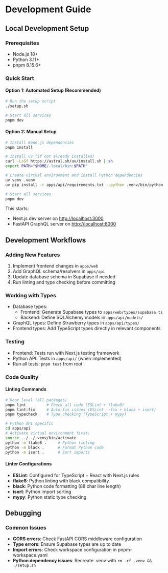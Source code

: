 # Development Guide

## Local Development Setup

### Prerequisites

- Node.js 18+
- Python 3.11+
- pnpm 8.15.6+

### Quick Start

#### Option 1: Automated Setup (Recommended)
```bash
# Run the setup script
./setup.sh

# Start all services
pnpm dev
```

#### Option 2: Manual Setup
```bash
# Install Node.js dependencies
pnpm install

# Install uv (if not already installed)
curl -LsSf https://astral.sh/uv/install.sh | sh
export PATH="$HOME/.local/bin:$PATH"

# Create virtual environment and install Python dependencies
uv venv .venv
uv pip install -r apps/api/requirements.txt --python .venv/bin/python

# Start all services
pnpm dev
```

This starts:

- Next.js dev server on <http://localhost:3000>
- FastAPI GraphQL server on <http://localhost:8000>

## Development Workflows

### Adding New Features

1. Implement frontend changes in `apps/web`
2. Add GraphQL schema/resolvers in `apps/api`
3. Update database schema in Supabase if needed
4. Run linting and type checking before committing

### Working with Types

- Database types: 
  - Frontend: Generate Supabase types to `apps/web/types/supabase.ts`
  - Backend: Define SQLAlchemy models in `apps/api/models/`
- GraphQL types: Define Strawberry types in `apps/api/types/`
- Frontend types: Add TypeScript types directly in relevant components

### Testing

- Frontend: Tests run with Next.js testing framework
- Python API: Tests in `apps/api/` (when implemented)
- Run all tests: `pnpm test` from root

### Code Quality

#### Linting Commands

```bash
# Root level (all packages)
pnpm lint         # Check all code (ESLint + flake8)
pnpm lint:fix     # Auto-fix issues (ESLint --fix + black + isort)
pnpm typecheck    # Type checking (TypeScript + mypy)

# Python API specific
cd apps/api
# Activate virtual environment first:
source ../../.venv/bin/activate
python -m flake8 .     # Python linting
python -m black .      # Format Python code
python -m isort .      # Sort imports
```

#### Linter Configurations

- **ESLint**: Configured for TypeScript + React with Next.js rules
- **flake8**: Python linting with black compatibility
- **black**: Python code formatting (88 char line length)
- **isort**: Python import sorting
- **mypy**: Python static type checking

## Debugging

### Common Issues

- **CORS errors**: Check FastAPI CORS middleware configuration
- **Type errors**: Ensure Supabase types are up to date
- **Import errors**: Check workspace configuration in pnpm-workspace.yaml
- **Python dependency issues**: Recreate .venv with `rm -rf .venv && ./setup.sh`
